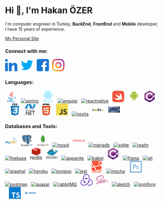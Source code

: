 <h1>Hi 👋, I&#39;m Hakan &Ouml;ZER</h1>

<p>I&#39;m computer engineer in Turkey, <strong>BackEnd</strong>, <strong>FrontEnd</strong> and <strong>Mobile</strong> developer, I have 15 years of experience.</p>

[My Personal Site](https://www.hakanozer.com.tr)

<h3>Connect with me:</h3>

<p><a href="https://linkedin.com/in/hakanozer02" target="_blank"><img alt="hakanozer02" src="https://github.com/hakanozer/hakanozer/blob/main/social_icon/linked-in-alt.svg" style="height:40px; width:40px" /></a>&nbsp; &nbsp;<a href="https://twitter.com/hakanozer02" target="blank"><img alt="hakanozer02" src="https://github.com/hakanozer/hakanozer/blob/main/social_icon/twitter.svg" style="height:40px; width:40px" /></a>&nbsp; &nbsp;<a href="https://fb.com/hakanozer02" target="blank"><img alt="hakanozer02" src="https://github.com/hakanozer/hakanozer/blob/main/social_icon/facebook.svg" style="height:40px; width:40px" /></a>&nbsp; &nbsp;<a href="https://instagram.com/hakanozer02" target="blank"><img alt="hakanozer02" src="https://github.com/hakanozer/hakanozer/blob/main/social_icon/instagram.svg" style="height:40px; width:40px" /></a></p>

<h3>Languages:</h3>

<p><a href="https://www.java.com" target="_blank"><img alt="java" src="https://raw.githubusercontent.com/devicons/devicon/master/icons/java/java-original.svg" style="height:40px; width:40px" /></a>&nbsp;&nbsp;&nbsp;<a href="https://spring.io/" target="_blank"><img alt="spring" src="https://www.vectorlogo.zone/logos/springio/springio-icon.svg" style="height:40px; width:40px" /></a>&nbsp;&nbsp;&nbsp;<a href="https://reactjs.org/" target="_blank"><img alt="react" src="https://raw.githubusercontent.com/devicons/devicon/master/icons/react/react-original-wordmark.svg" style="height:40px; width:40px" /></a>&nbsp;&nbsp;&nbsp;<a href="https://angular.io" target="_blank"><img alt="angular" src="https://angular.io/assets/images/logos/angular/angular.svg" style="height:40px; width:40px" /></a>&nbsp;&nbsp;&nbsp;<a href="https://reactnative.dev/" target="_blank"><img alt="reactnative" src="https://reactnative.dev/img/header_logo.svg" style="height:40px; width:40px" /></a>&nbsp;&nbsp;&nbsp;<img alt="swift" src="https://raw.githubusercontent.com/devicons/devicon/master/icons/swift/swift-original.svg" style="height:40px; width:40px" />&nbsp;&nbsp;&nbsp;<a href="https://developer.android.com" target="_blank"><img alt="android" src="https://raw.githubusercontent.com/devicons/devicon/master/icons/android/android-original-wordmark.svg" style="height:40px; width:40px" /></a>&nbsp;&nbsp;&nbsp;<a href="https://www.w3schools.com/cs/" target="_blank"><img alt="csharp" src="https://raw.githubusercontent.com/devicons/devicon/master/icons/csharp/csharp-original.svg" style="height:40px; width:40px" /></a>&nbsp;&nbsp;&nbsp;<a href="https://www.w3schools.com/css/" target="_blank"><img alt="css3" src="https://raw.githubusercontent.com/devicons/devicon/master/icons/css3/css3-original-wordmark.svg" style="height:40px; width:40px" /></a>&nbsp;&nbsp;&nbsp;<a href="https://dotnet.microsoft.com/" target="_blank"><img alt="dotnet" src="https://raw.githubusercontent.com/devicons/devicon/master/icons/dot-net/dot-net-original-wordmark.svg" style="height:40px; width:40px" /></a>&nbsp;&nbsp;&nbsp;<a href="https://www.w3.org/html/" target="_blank"><img alt="html5" src="https://raw.githubusercontent.com/devicons/devicon/master/icons/html5/html5-original-wordmark.svg" style="height:40px; width:40px" /></a>&nbsp;&nbsp;&nbsp;<a href="https://developer.mozilla.org/en-US/docs/Web/JavaScript" target="_blank"><img alt="javascript" src="https://raw.githubusercontent.com/devicons/devicon/master/icons/javascript/javascript-original.svg" style="height:40px; width:40px" /></a>&nbsp;&nbsp;&nbsp;<a href="https://nextjs.org/" target="_blank"><img alt="nextjs" src="https://cdn.worldvectorlogo.com/logos/nextjs-3.svg" style="height:40px; width:40px" /></a>&nbsp;&nbsp;&nbsp;<a href="https://nodejs.org" target="_blank"><img alt="nodejs" src="https://raw.githubusercontent.com/devicons/devicon/master/icons/nodejs/nodejs-original-wordmark.svg" style="height:40px; width:40px" /></a>&nbsp;&nbsp;&nbsp;<a href="https://www.php.net" target="_blank"><img alt="php" src="https://raw.githubusercontent.com/devicons/devicon/master/icons/php/php-original.svg" style="height:40px; width:40px" /></a></p>

<h3>Databases and Tools:</h3>

<p><a href="https://www.mysql.com/" target="_blank"><img alt="mysql" src="https://raw.githubusercontent.com/devicons/devicon/master/icons/mysql/mysql-original-wordmark.svg" style="height:40px; width:40px" /></a>&nbsp;&nbsp;&nbsp;<a href="https://www.postgresql.org" target="_blank"><img alt="postgresql" src="https://raw.githubusercontent.com/devicons/devicon/master/icons/postgresql/postgresql-original-wordmark.svg" style="height:40px; width:40px" /></a>&nbsp; &nbsp;<a href="https://www.mongodb.com/" target="_blank"><img alt="mongodb" src="https://raw.githubusercontent.com/devicons/devicon/master/icons/mongodb/mongodb-original-wordmark.svg" style="height:40px; width:40px" /></a>&nbsp;&nbsp;&nbsp;<a href="https://www.microsoft.com/en-us/sql-server" target="_blank"><img alt="mssql" src="https://www.svgrepo.com/show/303229/microsoft-sql-server-logo.svg" style="height:40px; width:40px" /></a>&nbsp;&nbsp;&nbsp;<a href="https://www.oracle.com/" target="_blank"><img alt="oracle" src="https://raw.githubusercontent.com/devicons/devicon/master/icons/oracle/oracle-original.svg" style="height:40px; width:40px" /></a>&nbsp;&nbsp;&nbsp;<a href="https://mariadb.org/" target="_blank"><img alt="mariadb" src="https://www.vectorlogo.zone/logos/mariadb/mariadb-icon.svg" style="height:40px; width:40px" /></a>&nbsp;&nbsp;&nbsp;<a href="https://www.sqlite.org/" target="_blank"><img alt="sqlite" src="https://www.vectorlogo.zone/logos/sqlite/sqlite-icon.svg" style="height:40px; width:40px" /></a>&nbsp;&nbsp;&nbsp;<a href="https://realm.io/" target="_blank"><img alt="realm" src="https://raw.githubusercontent.com/bestofjs/bestofjs-webui/8665e8c267a0215f3159df28b33c365198101df5/public/logos/realm.svg" style="height:40px; width:40px" /></a>&nbsp;&nbsp;&nbsp;<a href="https://firebase.google.com/" target="_blank"><img alt="firebase" src="https://www.vectorlogo.zone/logos/firebase/firebase-icon.svg" style="height:40px; width:40px" /></a>&nbsp;&nbsp;&nbsp;<a href="https://redis.io" target="_blank"><img alt="redis" src="https://raw.githubusercontent.com/devicons/devicon/master/icons/redis/redis-original-wordmark.svg" style="height:40px; width:40px" /></a>&nbsp;&nbsp;&nbsp;<a href="https://www.docker.com/" target="_blank"><img alt="docker" src="https://raw.githubusercontent.com/devicons/devicon/master/icons/docker/docker-original-wordmark.svg" style="height:40px; width:40px" /></a>&nbsp;&nbsp;&nbsp;<a href="https://appwrite.io" target="_blank"><img alt="appwrite" src="https://www.vectorlogo.zone/logos/appwriteio/appwriteio-icon.svg" style="height:40px; width:40px" /></a>&nbsp;&nbsp;&nbsp;<a href="https://babeljs.io/" target="_blank"><img alt="babel" src="https://www.vectorlogo.zone/logos/babeljs/babeljs-icon.svg" style="height:40px; width:40px" /></a>&nbsp;&nbsp;&nbsp;<a href="https://www.w3schools.com/cs/" target="_blank"><img alt="csharp" src="https://raw.githubusercontent.com/devicons/devicon/master/icons/csharp/csharp-original.svg" style="height:40px; width:40px" /></a>&nbsp;&nbsp;&nbsp;<a href="https://www.figma.com/" target="_blank"><img alt="figma" src="https://www.vectorlogo.zone/logos/figma/figma-icon.svg" style="height:40px; width:40px" /></a>&nbsp;&nbsp;&nbsp;<a href="https://git-scm.com/" target="_blank"><img alt="git" src="https://www.vectorlogo.zone/logos/git-scm/git-scm-icon.svg" style="height:40px; width:40px" /></a>&nbsp;&nbsp;&nbsp;<a href="https://graphql.org" target="_blank"><img alt="graphql" src="https://www.vectorlogo.zone/logos/graphql/graphql-icon.svg" style="height:40px; width:40px" /></a>&nbsp;&nbsp;&nbsp;<a href="https://heroku.com" target="_blank"><img alt="heroku" src="https://www.vectorlogo.zone/logos/heroku/heroku-icon.svg" style="height:40px; width:40px" /></a>&nbsp; &nbsp;<a href="https://www.invisionapp.com/" target="_blank"><img alt="invision" src="https://www.vectorlogo.zone/logos/invisionapp/invisionapp-icon.svg" style="height:40px; width:40px" /></a>&nbsp;&nbsp;&nbsp;<a href="https://jestjs.io" target="_blank"><img alt="jest" src="https://www.vectorlogo.zone/logos/jestjsio/jestjsio-icon.svg" style="height:40px; width:40px" /></a>&nbsp;&nbsp;&nbsp;<a href="https://laravel.com/" target="_blank"><img alt="laravel" src="https://raw.githubusercontent.com/devicons/devicon/master/icons/laravel/laravel-plain-wordmark.svg" style="height:40px; width:40px" /></a>&nbsp;&nbsp;&nbsp;<a href="https://mochajs.org" target="_blank"><img alt="mocha" src="https://www.vectorlogo.zone/logos/mochajs/mochajs-icon.svg" style="height:40px; width:40px" /></a>&nbsp;&nbsp; &nbsp;<a href="https://www.photoshop.com/en" target="_blank"><img alt="photoshop" src="https://raw.githubusercontent.com/devicons/devicon/master/icons/photoshop/photoshop-line.svg" style="height:40px; width:40px" /></a>&nbsp;&nbsp;&nbsp;<a href="https://postman.com" target="_blank"><img alt="postman" src="https://www.vectorlogo.zone/logos/getpostman/getpostman-icon.svg" style="height:40px; width:40px" /></a>&nbsp;&nbsp;&nbsp;<a href="https://quasar.dev/" target="_blank"><img alt="quasar" src="https://cdn.quasar.dev/logo/svg/quasar-logo.svg" style="height:40px; width:40px" /></a>&nbsp;&nbsp;&nbsp;<a href="https://www.rabbitmq.com" target="_blank"><img alt="rabbitMQ" src="https://www.vectorlogo.zone/logos/rabbitmq/rabbitmq-icon.svg" style="height:40px; width:40px" /></a>&nbsp;&nbsp;&nbsp;<a href="https://redux.js.org" target="_blank"><img alt="redux" src="https://raw.githubusercontent.com/devicons/devicon/master/icons/redux/redux-original.svg" style="height:40px; width:40px" /></a>&nbsp;&nbsp;&nbsp;<a href="https://sass-lang.com" target="_blank"><img alt="sass" src="https://raw.githubusercontent.com/devicons/devicon/master/icons/sass/sass-original.svg" style="height:40px; width:40px" /></a>&nbsp;&nbsp;&nbsp;<a href="https://www.sketch.com/" target="_blank"><img alt="sketch" src="https://www.vectorlogo.zone/logos/sketchapp/sketchapp-icon.svg" style="height:40px; width:40px" /></a>&nbsp;&nbsp;&nbsp;<a href="https://symfony.com" target="_blank"><img alt="symfony" src="https://symfony.com/logos/symfony_black_03.svg" style="height:40px; width:40px" /></a>&nbsp;&nbsp;&nbsp;<a href="https://www.typescriptlang.org/" target="_blank"><img alt="typescript" src="https://raw.githubusercontent.com/devicons/devicon/master/icons/typescript/typescript-original.svg" style="height:40px; width:40px" /></a>&nbsp;&nbsp;&nbsp;<a href="https://webpack.js.org" target="_blank"><img alt="webpack" src="https://raw.githubusercontent.com/devicons/devicon/d00d0969292a6569d45b06d3f350f463a0107b0d/icons/webpack/webpack-original-wordmark.svg" style="height:40px; width:40px" /></a></p>

<p>&nbsp;</p>
